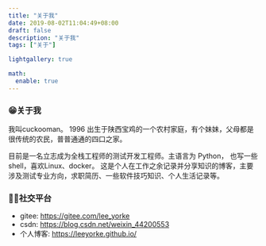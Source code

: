 ```yaml
---
title: "关于我"
date: 2019-08-02T11:04:49+08:00
draft: false
description: "关于我"
tags: ["关于"]

lightgallery: true

math:
  enable: true
---
```

### 😁关于我
我叫cuckooman。
1996 出生于陕西宝鸡的一个农村家庭，有个妹妹，父母都是很传统的农民，普普通通的四口之家。

目前是一名立志成为全栈工程师的测试开发工程师。主语言为 Python， 也写一些 shell，喜欢Linux、docker。
这是个人在工作之余记录并分享知识的博客，主要涉及测试专业方向，求职简历、一些软件技巧知识、个人生活记录等。
### 🐱‍🚀社交平台
* gitee: https://gitee.com/lee_yorke
* csdn: https://blog.csdn.net/weixin_44200553
* 个人博客: https://leeyorke.github.io/